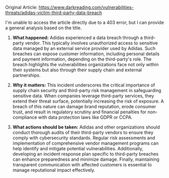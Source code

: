 Original Article: https://www.darkreading.com/vulnerabilities-threats/adidas-victim-third-party-data-breach

I'm unable to access the article directly due to a 403 error, but I can provide a general analysis based on the title.

1) **What happened:**
Adidas experienced a data breach through a third-party vendor. This typically involves unauthorized access to sensitive data managed by an external service provider used by Adidas. Such breaches can expose customer information, including personal details and payment information, depending on the third-party's role. The breach highlights the vulnerabilities organizations face not only within their systems but also through their supply chain and external partnerships.

2) **Why it matters:**
This incident underscores the critical importance of supply chain security and third-party risk management in safeguarding sensitive data. When companies leverage third-party services, they extend their threat surface, potentially increasing the risk of exposure. A breach of this nature can damage brand reputation, erode consumer trust, and result in regulatory scrutiny and financial penalties for non-compliance with data protection laws like GDPR or CCPA.

3) **What actions should be taken:**
Adidas and other organizations should conduct thorough audits of their third-party vendors to ensure they comply with cybersecurity standards. Regular risk assessments and implementation of comprehensive vendor management programs can help identify and mitigate potential vulnerabilities. Additionally, developing an incident response plan specific to third-party breaches can enhance preparedness and minimize damage. Finally, maintaining transparent communication with affected customers is essential to manage reputational impact effectively.